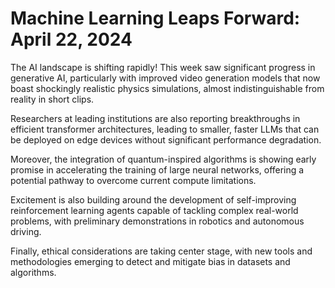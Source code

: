 # Machine Learning Leaps Forward: April 22, 2024

The AI landscape is shifting rapidly! This week saw significant progress in generative AI, particularly with improved video generation models that now boast shockingly realistic physics simulations, almost indistinguishable from reality in short clips.

Researchers at leading institutions are also reporting breakthroughs in efficient transformer architectures, leading to smaller, faster LLMs that can be deployed on edge devices without significant performance degradation.

Moreover, the integration of quantum-inspired algorithms is showing early promise in accelerating the training of large neural networks, offering a potential pathway to overcome current compute limitations.

Excitement is also building around the development of self-improving reinforcement learning agents capable of tackling complex real-world problems, with preliminary demonstrations in robotics and autonomous driving.

Finally, ethical considerations are taking center stage, with new tools and methodologies emerging to detect and mitigate bias in datasets and algorithms.
